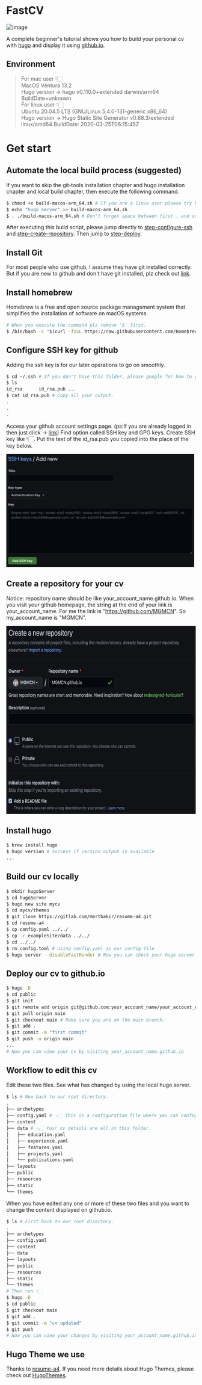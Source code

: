 # FastCV
![image](https://img.shields.io/github/actions/workflow/status/MGMCN/FastCV/actions.yml?logo=github)  

A complete beginner's tutorial shows you how to build your personal cv with [hugo](https://github.com/gohugoio/hugo) and display it using [github.io](https://docs.github.com/en/pages).
## Environment
> For mac user 👇🏻  
> MacOS Ventura 13.2  
> Hugo version -> hugo v0.110.0+extended darwin/arm64 BuildDate=unknown  
> For linux user 👇🏻  
> Ubuntu 20.04.5 LTS (GNU/Linux 5.4.0-131-generic x86_64)  
> Hugo version -> Hugo Static Site Generator v0.68.3/extended linux/amd64 BuildDate: 2020-03-25T06:15:45Z
# Get start
## Automate the local build process (suggested)
If you want to skip the git-tools installation chapter and hugo installation chapter and local build chapter, then execute the following command.
```Bash
$ chmod +x build-macos-arm_64.sh # If you are a linux user please try build-linux-x86_64.sh
$ echo "hugo server" >> build-macos-arm_64.sh
$ . ./build-macos-arm_64.sh # Don't forget space between first . and second .
```
After executing this build script, please jump directly to [step-configure-ssh](#configuressh) and [step-create-repository](#createrepository). Then jump to [step-deploy](#deploy).
## Install Git
For most people who use github, I assume they have git installed correctly. But if you are new to github and don't have git installed, plz check out [link](https://git-scm.com/download/mac).
## Install homebrew
Homebrew is a free and open source package management system that simplifies the installation of software on macOS systems.
```Bash
# When you execute the command plz remove '$' first.
$ /bin/bash -c "$(curl -fsSL https://raw.githubusercontent.com/Homebrew/install/master/install.sh)"
```
## <a name="configuressh">Configure SSH key for github</a>
Adding the ssh key is for our later operations to go on smoothly.
```Bash
$ cd ~/.ssh # If you don't have this folder, please google for how to generate ssh key.
$ ls
id_rsa		id_rsa.pub ...
$ cat id_rsa.pub # Copy all your output.
.
.
.
```
Access your github account settings page. (ps:If you are already logged in then just click -> [link](https://github.com/settings/keys)) Find option called SSH key and GPG keys. Create SSH key like 👇🏻. Put the text of the id_rsa.pub you copied into the place of the key below.  

<img src="./images/add_sshkey.jpg" width = "500" height = "300"/>   

## <a name="createrepository">Create a repository for your cv</a>
Notice: repository name should be like your_account_name.github.io. When you visit your github homepage, the string at the end of your link is your_account_name. For me the link is "https://github.com/MGMCN". So my_account_name is "MGMCN".  

<img src="./images/create_repo.jpg" width = "700" height = "500"/>  

## Install hugo
```Bash
$ brew install hugo
$ hugo version # Success if version output is available
...
```
## Build our cv locally
```Bash
$ mkdir hugoServer
$ cd hugoServer
$ hugo new site mycv
$ cd mycv/themes
$ git clone https://gitlab.com/mertbakir/resume-a4.git
$ cd resume-a4
$ cp config.yaml ../../
$ cp -r exampleSite/data ../../
$ cd ../../
$ rm config.toml # using config.yaml as our config file
$ hugo server --disableFastRender # Now you can check your hugo-server is working locally by access http://localhost:1313/ .
```
## <a name="deploy">Deploy our cv to github.io</a>
```Bash
$ hugo -D
$ cd public
$ git init
$ git remote add origin git@github.com:your_account_name/your_account_name.github.io.git
$ git pull origin main
$ git checkout main # Make sure you are on the main branch.
$ git add .
$ git commit -m "first commit"
$ git push -u origin main
...
# Now you can view your cv by visiting your_account_name.github.io
```
## Workflow to edit this cv
Edit these two files. See what has changed by using the local hugo server.
```Bash
$ ls # Now back to our root directory.
.
├── archetypes
├── config.yaml # 👈🏻 This is a configuration file where you can configure.
├── content
├── data # 👈🏻 Your cv details are all in this folder.
│   ├── education.yaml 
│   ├── experience.yaml
│   ├── features.yaml
│   ├── projects.yaml
│   └── publications.yaml
├── layouts
├── public
├── resources
├── static
└── themes
```
When you have edited any one or more of these two files and you want to change the content displayed on github.io.
```Bash
$ ls # First back to our root directory. 
.
├── archetypes
├── config.yaml
├── content
├── data
├── layouts
├── public
├── resources
├── static
└── themes
# Then run 👇🏻
$ hugo -D
$ cd public
$ git checkout main
$ git add .
$ git commit -m "cv updated"
$ git push
# Now you can view your changes by visiting your_account_name.github.io
```
## Hugo Theme we use
Thanks to [resume-a4](https://themes.gohugo.io/themes/resume-a4/). If you need more details about Hugo Themes, please check out [HugoThemes](https://themes.gohugo.io/).
